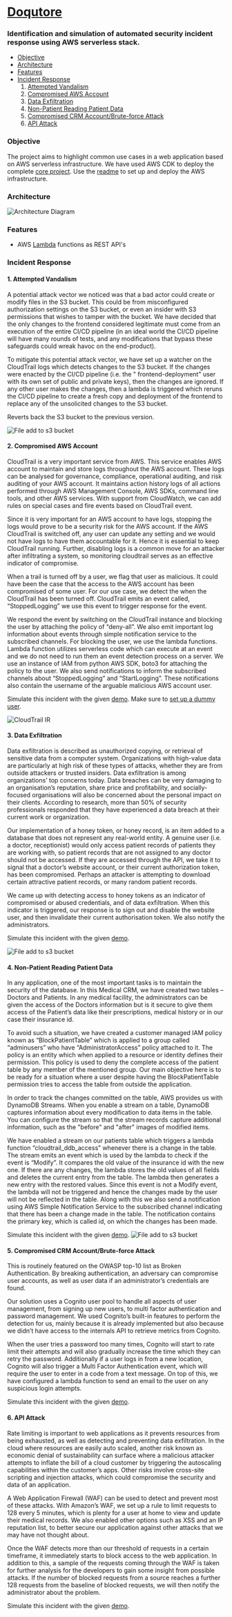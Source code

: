 
# [Doqutore](https://doqutor.github.io/doqutor-core/)
### Identification and simulation of automated security incident response using AWS serverless stack. 

- [Objective](#objective)
- [Architecture](#architecture)
- [Features](#features)
- [Incident Response](#incident-response)
    1. [Attempted Vandalism](#1-attempted-vandalism)
    2. [Compromised AWS Account](#2-compromised-aws-account)
    3. [Data Exfiltration](#3-data-exfiltration)
    4. [Non-Patient Reading Patient Data](#4-non-patient-reading-patient-data)
    5. [Compromised CRM Account/Brute-force Attack](#5-compromised-crm-accountbrute-force-attack)
    6. [API Attack](#6-api-attack)


### Objective
The project aims to highlight common use cases in a web application based on AWS serverless infrastructure. We have used AWS CDK to deploy the complete [core project](https://github.com/Doqutor/doqutor-core/tree/master/infra). Use the [readme](https://github.com/Doqutor/doqutor-core/blob/master/infra/README.md) to set up and deploy the AWS infrastructure.

### Architecture
![Architecture Diagram](https://github.com/Doqutor/doqutor-core/blob/master/images/arch.jpg?raw=true "Arch Diag")

### Features
- AWS [Lambda](https://github.com/Doqutor/doqutor-core/tree/master/infra/lambda/api) functions as REST API's

### Incident Response
#### 1. Attempted Vandalism
A potential attack vector we noticed was that a bad actor could create or modify files in the S3 bucket. This could be from misconfigured authorization settings on the S3 bucket, or even an insider with S3 permissions that wishes to tamper with the bucket. We have decided that the only changes to the frontend considered legitimate must come from an execution of the entire CI/CD pipeline (in an ideal world the CI/CD pipeline will have many rounds of tests, and any modifications that bypass these safeguards could wreak havoc on the end-product).

To mitigate this potential attack vector, we have set up a watcher on the CloudTrail logs which detects changes to the S3 bucket. If the changes were enacted by the CI/CD pipeline (i.e. the " frontend-deployment" user with its own set of public and private keys), then the changes are ignored. If any other user makes the changes, then a lambda is triggered which reruns the CI/CD pipeline to create a fresh copy and deployment of the frontend to replace any of the unsolicited changes to the S3 bucket.


Reverts back the S3 bucket to the previous version.

![File add to s3 bucket](https://github.com/Doqutor/doqutor-core/blob/master/images/s3_IR.png?raw=true)

#### 2. Compromised AWS Account
CloudTrail is a very important service from AWS. This service enables AWS account to maintain and store logs throughout the AWS account. These logs can be analysed for governance, compliance, operational auditing, and risk auditing of your AWS account. It maintains action history logs of all actions performed through AWS Management Console, AWS SDKs, command line tools, and other AWS services. With support from CloudWatch, we can add rules on special cases and fire events based on CloudTrail event. 

Since it is very important for an AWS account to have logs, stopping the logs would prove to be a security risk for the AWS account. If the AWS CloudTrail is switched off, any user can update any setting and we would not have logs to have them accountable for it. Hence it is essential to keep CloudTrail running. Further, disabling logs is a common move for an attacker after infiltrating a system, so monitoring cloudtrail serves as an effective indicator of compromise.

When a trail is turned off by a user, we flag that user as malicious. It could have been the case that the access to the AWS account has been compromised of some user. For our use case, we detect the when the CloudTrail has been turned off. CloudTrail emits an event called, “StoppedLogging” we use this event to trigger response for the event. 

We respond the event by switching on the CloudTrail instance and blocking the user by attaching the policy of “deny-all”. We also emit important log information about events through simple notification service to the subscribed channels. For blocking the user, we use the lambda functions. Lambda function utilizes serverless code which can execute at an event and we do not need to run them an event detection process on a server. We use an instance of IAM from python AWS SDK, boto3 for attaching the policy to the user. We also send notifications to inform the subscribed channels about “StoppedLogging” and “StartLogging”. These notifications also contain the username of the arguable malicious AWS account user.

Simulate this incident with the given [demo](https://github.com/Doqutor/doqutor-core/tree/master/incident-response#1-cloudtrail-stopped-by-user). Make sure to [set up a dummy user](https://github.com/Doqutor/doqutor-core/tree/master/incident-response#0-set-up-dummy-user).

![CloudTrail IR](https://github.com/Doqutor/doqutor-core/blob/master/images/cloudtrail.png?raw=true)

#### 3. Data Exfiltration
Data exfiltration is described as unauthorized copying, or retrieval of sensitive data from a computer system. Organizations with high-value data are particularly at high risk of these types of attacks, whether they are from outside attackers or trusted insiders. Data exfiltration is among organizations’ top concerns today. Data breaches can be very damaging to an organisation’s reputation, share price and profitability, and socially-focused organisations will also be concerned about the personal impact on their clients. According to research, more than 50% of security professionals responded that they have experienced a data breach at their current work or organization.


Our implementation of a honey token, or honey record, is an item added to a database that does not represent any real-world entity. A genuine user (i.e. a doctor, receptionist) would only access patient records of patients they are working with, so patient records that are not assigned to any doctor should not be accessed. If they are accessed through the API, we take it to signal that a doctor’s website account, or their current authorization token, has been compromised. Perhaps an attacker is attempting to download certain attractive patient records, or many random patient records.

We came up with detecting access to honey tokens as an indicator of compromised or abused credentials, and of data exfiltration. When this indicator is triggered, our response is to sign out and disable the website user, and then invalidate their current authorisation token. We also notify the administrators.


Simulate this incident with the given [demo](https://github.com/Doqutor/doqutor-core/tree/master/incident-response#2-honeyrecord-accessed-by-website-user).


![File add to s3 bucket](https://github.com/Doqutor/doqutor-core/blob/master/images/honeytoken.png?raw=true)
#### 4. Non-Patient Reading Patient Data
In any application, one of the most important tasks is to maintain the security of the database. In this Medical CRM, we have created two tables – Doctors and Patients. In any medical facility, the administrators can be given the access of the Doctors information but is it secure to give them access of the Patient’s data like their prescriptions, medical history or in our case their insurance id.

To avoid such a situation, we have created a customer managed IAM policy known as “BlockPatientTable” which is applied to a group called “adminusers” who have “AdministratorAccess” policy attached to it. The policy is an entity which when applied to a resource or identity defines their permission. This policy is used to deny the complete access of the patient table by any member of the mentioned group. Our main objective here is to be ready for a situation where a user despite having the BlockPatientTable permission tries to access the table from outside the application.

In order to track the changes committed on the table, AWS provides us with DynamoDB Streams. When you enable a stream on a table, DynamoDB captures information about every modification to data items in the table. You can configure the stream so that the stream records capture additional information, such as the "before" and "after" images of modified items.

We have enabled a stream on our patients table which triggers a lambda function “cloudtrail_ddb_access” whenever there is a change in the table. The stream emits an event which is used by the lambda to check if the event is “Modify”. It compares the old value of the insurance id with the new one. If there are any changes, the lambda stores the old values of all fields and deletes the current entry from the table. The lambda then generates a new entry with the restored values. Since this event is not a Modify event, the lambda will not be triggered and hence the changes made by the user will not be reflected in the table. Along with this we also send a notification using AWS Simple Notification Service to the subscribed channel indicating that there has been a change made in the table. The notification contains the primary key, which is called id, on which the changes has been made.

Simulate this incident with the given [demo](https://github.com/Doqutor/doqutor-core/tree/master/incident-response#3-illegal-write-into-patient-table).
![File add to s3 bucket](https://github.com/Doqutor/doqutor-core/blob/master/images/dynamo.png?raw=true)
#### 5. Compromised CRM Account/Brute-force Attack
This is routinely featured on the OWASP top-10 list as Broken Authentication. By breaking authentication, an adversary can compromise user accounts, as well as user data if an administrator’s credentials are found.

Our solution uses a Cognito user pool to handle all aspects of user management, from signing up new users, to multi factor authentication and password management. We used Cognito’s built-in features to perform the detection for us, mainly because it is already implemented but also because we didn’t have access to the internals API to retrieve metrics from Cognito.

When the user tries a password too many times, Cognito will start to rate limit their attempts and will also gradually increase the time which they can retry the password. Additionally if a user logs in from a new location, Cognito will also trigger a Multi Factor Authentication event, which will require the user to enter in a code from a text message. On top of this, we have configured a lambda function to send an email to the user on any suspicious login attempts.

Simulate this incident with the given [demo]().

#### 6. API Attack
Rate limiting is important to web applications as it prevents resources from being exhausted, as well as detecting and preventing data exfiltration. In the cloud where resources are easily auto scaled, another risk known as economic denial of sustainability can surface where a malicious attacker attempts to inflate the bill of a cloud customer by triggering the autoscaling capabilities within the customer’s apps. Other risks involve cross-site scripting and injection attacks, which could compromise the security and data of an application.

A Web Application Firewall (WAF) can be used to detect and prevent most of these attacks. With Amazon’s WAF, we set up a rule to limit requests to 128 every 5 minutes, which is plenty for a user at home to view and update their medical records. We also enabled other options such as XSS and an IP reputation list, to better secure our application against other attacks that we may have not thought about. 

Once the WAF detects more than our threshold of requests in a certain timeframe, it immediately starts to block access to the web application. In addition to this, a sample of the requests coming through the WAF is taken for further analysis for the developers to gain some insight from possible attacks. If the number of blocked requests from a source reaches a further 128 requests from the baseline of blocked requests, we will then notify the administrator about the problem.

Simulate this incident with the given [demo]().
